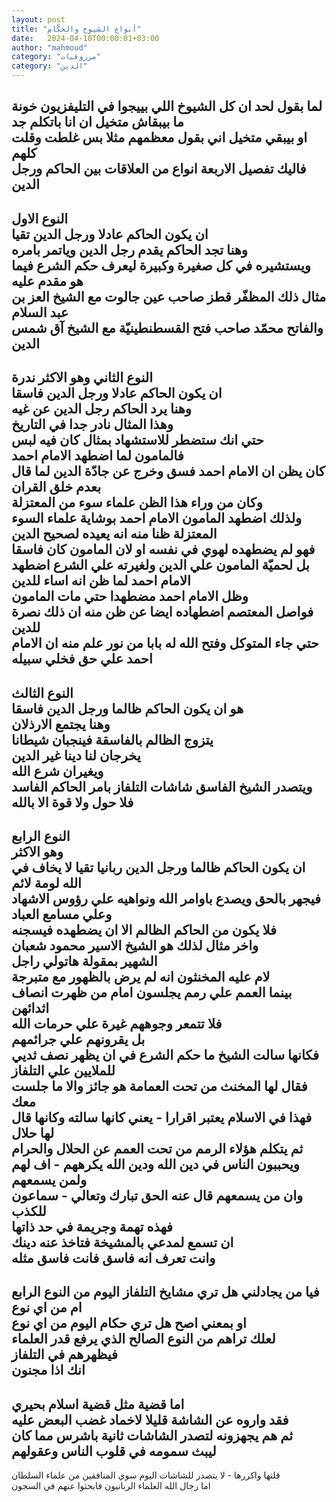 ```yaml
---
layout: post
title: "أنواع الشيوخ والحكّام"
date:   2024-04-10T00:00:01+03:00
author: "mahmoud"
category: "مرزوقيات"
category: "الدين"
---
```



لما بقول لحد ان كل الشيوخ اللي بييجوا في التليفزيون
خونة  
ما بيبقاش متخيل ان انا باتكلم جد  
او بيبقي متخيل اني بقول معظمهم مثلا بس غلطت وقلت
كلهم  
فاليك تفصيل الاربعة انواع من العلاقات بين الحاكم ورجل
الدين  
-  
النوع الاول  
ان يكون الحاكم عادلا ورجل الدين تقيا  
وهنا تجد الحاكم يقدم رجل الدين وياتمر بامره  
ويستشيره في كل صغيرة وكبيرة ليعرف حكم الشرع فيما هو مقدم
عليه  
مثال ذلك المظفّر قطز صاحب عين جالوت مع الشيخ العز بن عبد
السلام  
والفاتح محمّد صاحب فتح القسطنطينيّة مع الشيخ آق شمس
الدين  
-  
النوع الثاني وهو الاكثر ندرة  
ان يكون الحاكم عادلا ورجل الدين فاسقا  
وهنا يرد الحاكم رجل الدين عن غيه  
وهذا المثال نادر جدا في التاريخ  
حتي انك ستضطر للاستشهاد بمثال كان فيه لبس  
فالمامون لما اضطهد الامام احمد  
كان يظن ان الامام احمد فسق وخرج عن جادّة الدين لما قال
بعدم خلق القران  
وكان من وراء هذا الظن علماء سوء من المعتزلة  
ولذلك اضطهد المامون الامام احمد بوشاية علماء السوء
المعتزلة ظنا منه انه يعيده لصحيح الدين  
فهو لم يضطهده لهوي في نفسه او لان المامون كان
فاسقا  
بل لحميّة المامون علي الدين ولغيرته علي الشرع اضطهد
الامام احمد لما ظن انه اساء للدين  
وظل الامام احمد مضطهدا حتي مات المامون  
فواصل المعتصم اضطهاده ايضا عن ظن منه ان ذلك نصرة
للدين  
حتي جاء المتوكل وفتح الله له بابا من نور علم منه ان
الامام احمد علي حق فخلي سبيله  
-  
النوع الثالث  
هو ان يكون الحاكم ظالما ورجل الدين فاسقا  
وهنا يجتمع الارذلان  
يتزوج الظالم بالفاسقة فينجبان شيطانا  
يخرجان لنا دينا غير الدين  
ويغيران شرع الله  
ويتصدر الشيخ الفاسق شاشات التلفاز بامر الحاكم
الفاسد  
فلا حول ولا قوة الا بالله  
-  
النوع الرابع  
وهو الاكثر  
ان يكون الحاكم ظالما ورجل الدين ربانيا تقيا لا يخاف في
الله لومة لائم  
فيجهر بالحق ويصدع باوامر الله ونواهيه علي رؤوس الاشهاد
وعلي مسامع العباد  
فلا يكون من الحاكم الظالم الا ان يضطهده فيسجنه  
واخر مثال لذلك هو الشيخ الاسير محمود شعبان  
الشهير بمقولة هاتولي راجل  
لام عليه المخنثون انه لم يرض بالظهور مع متبرجة  
بينما العمم علي رمم يجلسون امام من ظهرت انصاف
اثدائهن  
فلا تتمعر وجوههم غيرة علي حرمات الله  
بل يقرونهم علي جرائمهم  
فكانها سالت الشيخ ما حكم الشرع في ان يظهر نصف ثديي
للملايين علي التلفاز  
فقال لها المخنث من تحت العمامة هو جائز والا ما جلست
معك  
فهذا في الاسلام يعتبر اقرارا - يعني كانها سالته وكانها
قال لها حلال  
ثم يتكلم هؤلاء الرمم من تحت العمم عن الحلال
والحرام  
ويحببون الناس في دين الله ودين الله يكرههم - اف لهم ولمن
يسمعهم  
وان من يسمعهم قال عنه الحق تبارك وتعالي - سماعون
للكذب  
فهذه تهمة وجريمة في حد ذاتها  
ان تسمع لمدعي بالمشيخة فتاخذ عنه دينك  
وانت تعرف انه فاسق فانت فاسق مثله  
-  
فيا من يجادلني هل تري مشايخ التلفاز اليوم من النوع
الرابع ام من اي نوع  
او بمعني اصح هل تري حكام اليوم من اي نوع  
لعلك تراهم من النوع الصالح الذي يرفع قدر العلماء فيظهرهم
في التلفاز  
انك اذا مجنون  
-  
اما قضية مثل قضية اسلام بحيري  
فقد واروه عن الشاشة قليلا لاخماد غضب البعض عليه  
ثم هم يجهزونه لتصدر الشاشات ثانية باشرس مما كان  
ليبث سمومه في قلوب الناس وعقولهم  
-  
قلتها واكررها - لا يتصدر للشاشات اليوم سوي المنافقين من
علماء السلطان  
اما رجال الله العلماء الربانيون فابحثوا عنهم في
السجون
